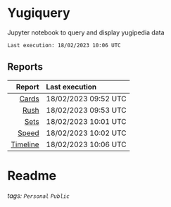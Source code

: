 # Yugiquery
Jupyter notebook to query and display yugipedia data

    Last execution: 18/02/2023 10:06 UTC

## Reports

|                    Report | Last execution       |
| -------------------------:|:-------------------- |
| [Cards](Cards.html) | 18/02/2023 09:52 UTC |
| [Rush](Rush.html) | 18/02/2023 09:53 UTC |
| [Sets](Sets.html) | 18/02/2023 10:01 UTC |
| [Speed](Speed.html) | 18/02/2023 10:02 UTC |
| [Timeline](Timeline.html) | 18/02/2023 10:06 UTC |

# Readme

###### tags: `Personal` `Public`
